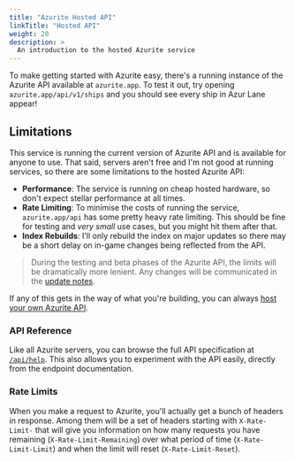 ```yaml
---
title: "Azurite Hosted API"
linkTitle: "Hosted API"
weight: 20
description: >
  An introduction to the hosted Azurite service
---
```


To make getting started with Azurite easy, there's a running instance of the Azurite API available at `azurite.app`. To test it out, try opening `azurite.app/api/v1/ships` and you should see every ship in Azur Lane appear!

## Limitations

This service is running the current version of Azurite API and is available for anyone to use. That said, servers aren't free and I'm not good at running services, so there are some limitations to the hosted Azurite API:

- **Performance**: The service is running on cheap hosted hardware, so don't expect stellar performance at all times.
- **Rate Limiting**: To minimise the costs of running the service, `azurite.app/api` has some pretty heavy rate limiting. This should be fine for testing and *very small* use cases, but you might hit them after that.
- **Index Rebuilds**: I'll only rebuild the index on major updates so there may be a short delay on in-game changes being reflected from the API.

> During the testing and beta phases of the Azurite API, the limits will be dramatically more lenient. Any changes will be communicated in the [update notes](/blog/).

If any of this gets in the way of what you're building, you can always [host your own Azurite API](/docs/api/hosting).

### API Reference

Like all Azurite servers, you can browse the full API specification at [`/api/help`](https://azurite.app/api/help). This also allows you to experiment with the API easily, directly from the endpoint documentation.

### Rate Limits

When you make a request to Azurite, you'll actually get a bunch of headers in response. Among them will be a set of headers starting with `X-Rate-Limit-` that will give you information on how many requests you have remaining (`X-Rate-Limit-Remaining`) over what period of time (`X-Rate-Limit-Limit`) and when the limit will reset (`X-Rate-Limit-Reset`).